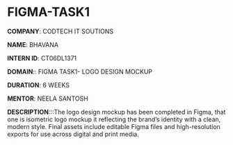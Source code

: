 # FIGMA-TASK1

**COMPANY**: CODTECH IT SOUTIONS

**NAME**: BHAVANA

**INTERN ID**: CT06DL1371 

**DOMAIN**:: FIGMA TASK1- LOGO DESIGN MOCKUP

**DURATION**: 6 WEEKS

**MENTOR**: NEELA SANTOSH


**DESCRIPTION**:::The logo design mockup has been completed in Figma, that one is isometric logo mockup it reflecting the brand’s identity with a clean, modern style.
Final assets include editable Figma files and high-resolution exports for use across digital and print media.
